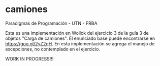 # camiones
Paradigmas de Programación - UTN - FRBA

Esta es una implementación en Wollok del ejercicio 3 de la guía 3 de objetos "Carga de camiones". El enunciado base puede encontrarse en https://goo.gl/2yZ2qH. 
En esta implementación se agrega el manejo de excepciones, no contemplado en el ejercicio.

WORK IN PROGRESS!!!
